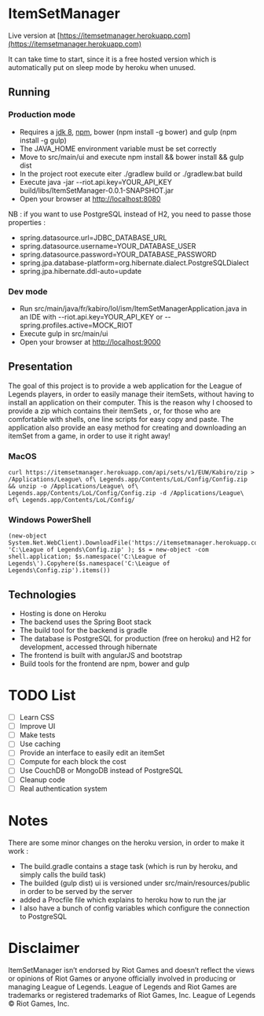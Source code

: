 # ItemSetManager

Live version at [https://itemsetmanager.herokuapp.com](https://itemsetmanager.herokuapp.com) 

It can take time to start, since it is a free hosted version which is automatically put on sleep mode by heroku when unused.

## Running

### Production mode

* Requires a [jdk 8](http://www.oracle.com/technetwork/java/javase/downloads/jdk8-downloads-2133151.html), [npm](https://nodejs.org/), bower (npm install -g bower) and gulp (npm install -g gulp)  
* The JAVA_HOME environment variable must be set correctly
* Move to src/main/ui and execute npm install && bower install && gulp dist
* In the project root execute eiter ./gradlew build or ./gradlew.bat build
* Execute java -jar --riot.api.key=YOUR_API_KEY build/libs/ItemSetManager-0.0.1-SNAPSHOT.jar
* Open your browser at [http://localhost:8080](http://localhost:8080)
 
NB : if you want to use PostgreSQL instead of H2, you need to passe those properties :
* spring.datasource.url=JDBC_DATABASE_URL
* spring.datasource.username=YOUR_DATABASE_USER
* spring.datasource.password=YOUR_DATABASE_PASSWORD
* spring.jpa.database-platform=org.hibernate.dialect.PostgreSQLDialect
* spring.jpa.hibernate.ddl-auto=update

### Dev mode

* Run src/main/java/fr/kabiro/lol/ism/ItemSetManagerApplication.java in an IDE with --riot.api.key=YOUR_API_KEY or --spring.profiles.active=MOCK_RIOT
* Execute gulp in src/main/ui
* Open your browser at [http://localhost:9000](http://localhost:9000)

## Presentation

The goal of this project is to provide a web application for the League of Legends players, in order to easily manage their itemSets, without having to install an application on their computer. This is the reason why I choosed to provide a zip which contains their itemSets , or, for those who are comfortable with shells, one line scripts for easy copy and paste.
The application also provide an easy method for creating and downloading an itemSet from a game, in order to use it right away!

### MacOS
```Shell
curl https://itemsetmanager.herokuapp.com/api/sets/v1/EUW/Kabiro/zip > /Applications/League\ of\ Legends.app/Contents/LoL/Config/Config.zip && unzip -o /Applications/League\ of\ Legends.app/Contents/LoL/Config/Config.zip -d /Applications/League\ of\ Legends.app/Contents/LoL/Config/
```

### Windows PowerShell
```Shell
(new-object System.Net.WebClient).DownloadFile('https://itemsetmanager.herokuapp.com/api/sets/v1/EUW/Kabiro/zip', 'C:\League of Legends\Config.zip' ); $s = new-object -com shell.application; $s.namespace('C:\League of Legends\').Copyhere($s.namespace('C:\League of Legends\Config.zip').items())
``` 

## Technologies

* Hosting is done on Heroku
* The backend uses the Spring Boot stack
* The build tool for the backend is gradle
* The database is PostgreSQL for production (free on heroku) and H2 for development, accessed through hibernate
* The frontend is built with angularJS and bootstrap
* Build tools for the frontend are npm, bower and gulp

# TODO List
* [ ] Learn CSS
* [ ] Improve UI
* [ ] Make tests
* [ ] Use caching
* [ ] Provide an interface to easily edit an itemSet
* [ ] Compute for each block the cost
* [ ] Use CouchDB or MongoDB instead of PostgreSQL
* [ ] Cleanup code
* [ ] Real authentication system
 
# Notes

There are some minor changes on the heroku version, in order to make it work :
* The build.gradle contains a stage task (which is run by heroku, and simply calls the build task)
* The builded (gulp dist) ui is versioned under src/main/resources/public in order to be served by the server
* added a Procfile file which explains to heroku how to run the jar
* I also have a bunch of config variables which configure the connection to PostgreSQL

# Disclaimer
ItemSetManager isn’t endorsed by Riot Games and doesn’t reflect the views or opinions of Riot Games or anyone officially involved in producing or managing League of Legends. League of Legends and Riot Games are trademarks or registered trademarks of Riot Games, Inc. League of Legends © Riot Games, Inc.
